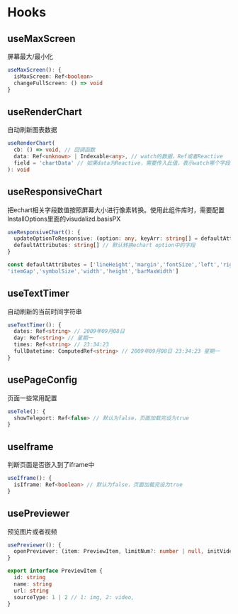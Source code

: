 # Hooks

## useMaxScreen
屏幕最大/最小化

```ts
useMaxScreen(): {
  isMaxScreen: Ref<boolean>
  changeFullScreen: () => void
}
```

## useRenderChart
自动刷新图表数据

```ts
useRenderChart(
  cb: () => void, // 回调函数
  data: Ref<unknown> | Indexable<any>, // watch的数据，Ref或者Reactive
  field = 'chartData' // 如果data为Reactive，需要传入此值，表示watch哪个字段
): void
```

## useResponsiveChart
把echart相关字段数值按照屏幕大小进行像素转换。使用此组件库时，需要配置InstallOptions里面的visudalizd.basisPX

```ts
useResponsiveChart(): {
  updateOptionToResponsive: (option: any, keyArr: string[] = defaultAttributes) => void
  defaultAttributes: string[] // 默认转换echart option中的字段
}
```

```ts
const defaultAttributes = ['lineHeight','margin','fontSize','left','right','top','bottom','padding','itemWidth','itemHeight',
'itemGap','symbolSize','width','height','barMaxWidth']
```

## useTextTimer
自动刷新的当前时间字符串

```ts
useTextTimer(): {
  dates: Ref<string> // 2009年09月08日
  day: Ref<string> // 星期一
  times: Ref<string> // 23:34:23
  fullDatetime: ComputedRef<string> // 2009年09月08日 23:34:23 星期一
}
```

## usePageConfig
页面一些常用配置

```ts
useTele(): {
  showTeleport: Ref<false> // 默认为false，页面加载完设为true
}
```

## useIframe
判断页面是否嵌入到了iframe中

```ts
useIframe(): {
  isIframe: Ref<boolean> // 默认为false，页面加载完设为true
}
```

## usePreviewer
预览图片或者视频

```ts
usePreviewer(): {
  openPreviewer: (item: PreviewItem, limitNum?: number | null, initVideoWidth = '500px') //
}
```
```ts
export interface PreviewItem {
  id: string
  name: string
  url: string
  sourceType: 1 | 2 // 1: img, 2: video,
}
```
